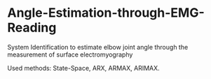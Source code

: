# Angle-Estimation-through-EMG-Reading
System Identification to estimate elbow joint angle through the measurement of surface electromyography

Used methods: State-Space, ARX, ARMAX, ARIMAX.
